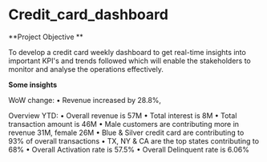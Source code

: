 # Credit_card_dashboard

**Project Objective **

To develop a credit card weekly dashboard to get real-time insights into important KPI's and trends followed which will enable the stakeholders to monitor and analyse the operations effectively.

**Some insights**

WoW change:
• Revenue increased by 28.8%,

Overview YTD:
• Overall revenue is 57M
• Total interest is 8M
• Total transaction amount is 46M
• Male customers are contributing more in revenue 31M, female 26M
• Blue & Silver credit card are contributing to 93% of overall transactions
• TX, NY & CA are the top states contributing to 68%
• Overall Activation rate is 57.5%
• Overall Delinquent rate is 6.06%
